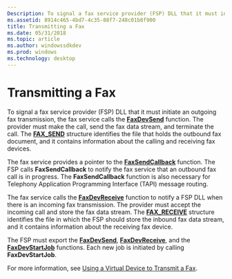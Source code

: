 ```yaml
---
Description: To signal a fax service provider (FSP) DLL that it must initiate an outgoing fax transmission, the fax service calls the FaxDevSend function.
ms.assetid: 8914c465-4bd7-4c35-88f7-248c01b8f900
title: Transmitting a Fax
ms.date: 05/31/2018
ms.topic: article
ms.author: windowssdkdev
ms.prod: windows
ms.technology: desktop
---
```


# Transmitting a Fax

To signal a fax service provider (FSP) DLL that it must initiate an outgoing fax transmission, the fax service calls the [**FaxDevSend**](/windows/previous-versions/FaxDev/nf-faxdev-faxdevsend?branch=master) function. The provider must make the call, send the fax data stream, and terminate the call. The [**FAX\_SEND**](/windows/previous-versions/FaxDev/ns-faxdev-_fax_send?branch=master) structure identifies the file that holds the outbound fax document, and it contains information about the calling and receiving fax devices.

The fax service provides a pointer to the [**FaxSendCallback**](/windows/previous-versions/FaxDev/nc-faxdev-pfax_send_callback?branch=master) function. The FSP calls **FaxSendCallback** to notify the fax service that an outbound fax call is in progress. The **FaxSendCallback** function is also necessary for Telephony Application Programming Interface (TAPI) message routing.

The fax service calls the [**FaxDevReceive**](/windows/previous-versions/FaxDev/nf-faxdev-faxdevreceive?branch=master) function to notify a FSP DLL when there is an incoming fax transmission. The provider must accept the incoming call and store the fax data stream. The [**FAX\_RECEIVE**](/windows/previous-versions/FaxDev/ns-faxdev-_fax_receive?branch=master) structure identifies the file in which the FSP should store the inbound fax data stream, and it contains information about the receiving fax device.

The FSP must export the [**FaxDevSend**](/windows/previous-versions/FaxDev/nf-faxdev-faxdevsend?branch=master), [**FaxDevReceive**](/windows/previous-versions/FaxDev/nf-faxdev-faxdevreceive?branch=master), and the [**FaxDevStartJob**](/windows/previous-versions/FaxDev/nf-faxdev-faxdevstartjob?branch=master) functions. Each new job is initiated by calling **FaxDevStartJob**.

For more information, see [Using a Virtual Device to Transmit a Fax](-mfax-using-a-virtual-device-to-transmit-a-fax.md).

 

 



